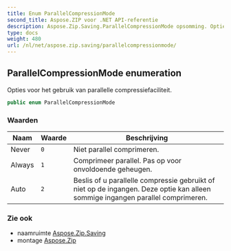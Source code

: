 ```yaml
---
title: Enum ParallelCompressionMode
second_title: Aspose.ZIP voor .NET API-referentie
description: Aspose.Zip.Saving.ParallelCompressionMode opsomming. Opties voor het gebruik van parallelle compressiefaciliteit.
type: docs
weight: 480
url: /nl/net/aspose.zip.saving/parallelcompressionmode/
---
```

## ParallelCompressionMode enumeration

Opties voor het gebruik van parallelle compressiefaciliteit.

```csharp
public enum ParallelCompressionMode
```

### Waarden

| Naam | Waarde | Beschrijving |
| --- | --- | --- |
| Never | `0` | Niet parallel comprimeren. |
| Always | `1` | Comprimeer parallel. Pas op voor onvoldoende geheugen. |
| Auto | `2` | Beslis of u parallelle compressie gebruikt of niet op de ingangen. Deze optie kan alleen sommige ingangen parallel comprimeren. |

### Zie ook

* naamruimte [Aspose.Zip.Saving](../../aspose.zip.saving/)
* montage [Aspose.Zip](../../)


